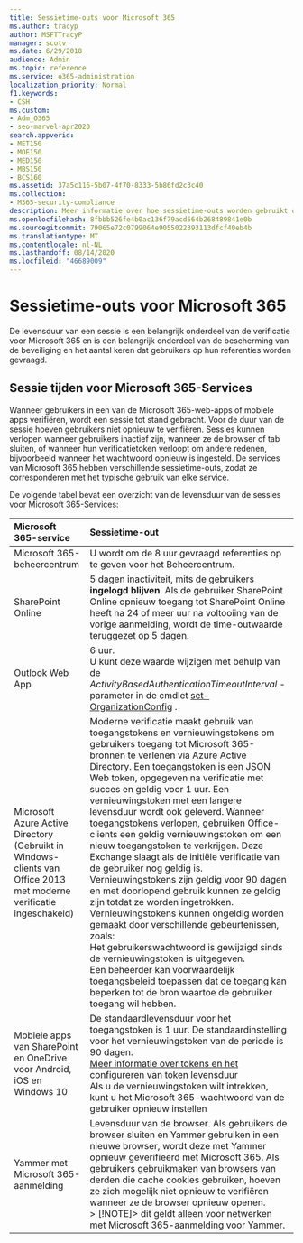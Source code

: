 ```yaml
---
title: Sessietime-outs voor Microsoft 365
ms.author: tracyp
author: MSFTTracyP
manager: scotv
ms.date: 6/29/2018
audience: Admin
ms.topic: reference
ms.service: o365-administration
localization_priority: Normal
f1.keywords:
- CSH
ms.custom:
- Adm_O365
- seo-marvel-apr2020
search.appverid:
- MET150
- MOE150
- MED150
- MBS150
- BCS160
ms.assetid: 37a5c116-5b07-4f70-8333-5b86fd2c3c40
ms.collection:
- M365-security-compliance
description: Meer informatie over hoe sessietime-outs worden gebruikt om de beveiliging en toegankelijkheid van gebruikers in Microsoft 365-clienttoepassingen te salderen.
ms.openlocfilehash: 8fbbb526fe4b0ac136f79acd564b268489841e0b
ms.sourcegitcommit: 79065e72c0799064e9055022393113dfcf40eb4b
ms.translationtype: MT
ms.contentlocale: nl-NL
ms.lasthandoff: 08/14/2020
ms.locfileid: "46689009"
---
```

# <a name="session-timeouts-for-microsoft-365"></a>Sessietime-outs voor Microsoft 365

De levensduur van een sessie is een belangrijk onderdeel van de verificatie voor Microsoft 365 en is een belangrijk onderdeel van de bescherming van de beveiliging en het aantal keren dat gebruikers op hun referenties worden gevraagd.
  
## <a name="session-times-for-microsoft-365-services"></a>Sessie tijden voor Microsoft 365-Services

Wanneer gebruikers in een van de Microsoft 365-web-apps of mobiele apps verifiëren, wordt een sessie tot stand gebracht. Voor de duur van de sessie hoeven gebruikers niet opnieuw te verifiëren. Sessies kunnen verlopen wanneer gebruikers inactief zijn, wanneer ze de browser of tab sluiten, of wanneer hun verificatietoken verloopt om andere redenen, bijvoorbeeld wanneer het wachtwoord opnieuw is ingesteld. De services van Microsoft 365 hebben verschillende sessietime-outs, zodat ze corresponderen met het typische gebruik van elke service.
  
De volgende tabel bevat een overzicht van de levensduur van de sessies voor Microsoft 365-Services:
  
|**Microsoft 365-service**|**Sessietime-out**|
|:-----|:-----|
|Microsoft 365-beheercentrum  <br/> |U wordt om de 8 uur gevraagd referenties op te geven voor het Beheercentrum.  <br/> |
|SharePoint Online  <br/> |5 dagen inactiviteit, mits de gebruikers **ingelogd blijven**. Als de gebruiker SharePoint Online opnieuw toegang tot SharePoint Online heeft na 24 of meer uur na voltooiing van de vorige aanmelding, wordt de time-outwaarde teruggezet op 5 dagen.  <br/> |
|Outlook Web App  <br/> |6 uur.  <br/> U kunt deze waarde wijzigen met behulp van de  _ActivityBasedAuthenticationTimeoutInterval_ -parameter in de cmdlet [set-OrganizationConfig](https://go.microsoft.com/fwlink/p/?LinkId=615378) .  <br/> |
|Microsoft Azure Active Directory  <br/> (Gebruikt in Windows-clients van Office 2013 met moderne verificatie ingeschakeld)  <br/> | Moderne verificatie maakt gebruik van toegangstokens en vernieuwingstokens om gebruikers toegang tot Microsoft 365-bronnen te verlenen via Azure Active Directory. Een toegangstoken is een JSON Web token, opgegeven na verificatie met succes en geldig voor 1 uur. Een vernieuwingstoken met een langere levensduur wordt ook geleverd. Wanneer toegangstokens verlopen, gebruiken Office-clients een geldig vernieuwingstoken om een nieuw toegangstoken te verkrijgen. Deze Exchange slaagt als de initiële verificatie van de gebruiker nog geldig is.  <br/>  Vernieuwingstokens zijn geldig voor 90 dagen en met doorlopend gebruik kunnen ze geldig zijn totdat ze worden ingetrokken.  <br/>  Vernieuwingstokens kunnen ongeldig worden gemaakt door verschillende gebeurtenissen, zoals:  <br/>  Het gebruikerswachtwoord is gewijzigd sinds de vernieuwingstoken is uitgegeven.  <br/>  Een beheerder kan voorwaardelijk toegangsbeleid toepassen dat de toegang kan beperken tot de bron waartoe de gebruiker toegang wil hebben.  <br/> |
|Mobiele apps van SharePoint en OneDrive voor Android, iOS en Windows 10  <br/> |De standaardlevensduur voor het toegangstoken is 1 uur. De standaardinstelling voor het vernieuwingstoken van de periode is 90 dagen.  <br/> [Meer informatie over tokens en het configureren van token levensduur](https://docs.microsoft.com/azure/active-directory/active-directory-configurable-token-lifetimes) <br/> Als u de vernieuwingstoken wilt intrekken, kunt u het Microsoft 365-wachtwoord van de gebruiker opnieuw instellen  <br/> |
|Yammer met Microsoft 365-aanmelding  <br/> |Levensduur van de browser. Als gebruikers de browser sluiten en Yammer gebruiken in een nieuwe browser, wordt deze met Yammer opnieuw geverifieerd met Microsoft 365. Als gebruikers gebruikmaken van browsers van derden die cache cookies gebruiken, hoeven ze zich mogelijk niet opnieuw te verifiëren wanneer ze de browser opnieuw openen.  <br/> > [!NOTE]> dit geldt alleen voor netwerken met Microsoft 365-aanmelding voor Yammer.           |
   


